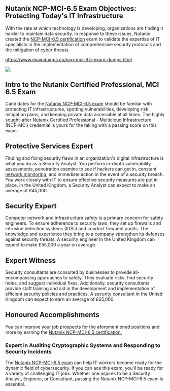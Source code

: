 <h1 class="MsoNormal"><strong style="mso-bidi-font-weight: normal;"><span style="font-size: 16.0pt; line-height: 107%;">Nutanix NCP-MCI-6.5 Exam Objectives: Protecting Today's IT Infrastructure</span></strong></h1><p class="MsoNormal">With the rate at which technology is developing, organizations are finding it harder to maintain data security. In response to these issues, Nutanix created the <a href="https://www.examdumps.co/nutanix-exam-dumps.html">NCP-MCI-6.5 certification</a> exam to validate the expertise of IT specialists in the implementation of comprehensive security protocols and the mitigation of cyber threats.</p><p class="MsoNormal"><a href="https://www.examdumps.co/ncp-mci-6.5-exam-dumps.html">https://www.examdumps.co/ncp-mci-6.5-exam-dumps.html</a></p><p class="MsoNormal"><img src="https://www.examdumps.co//images/banners/big-sale-20-percent-discount-offer-examdumps.jpg"></p><h2 class="MsoNormal"><strong style="mso-bidi-font-weight: normal;"><span style="font-size: 16.0pt; line-height: 107%;">Intro to the Nutanix Certified Professional, MCI 6.5 Exam</span></strong></h2><p class="MsoNormal">Candidates for the <a href="https://www.examdumps.co/ncp-mci-6.5-exam-dumps.html">Nutanix NCP-MCI-6.5 exam</a> should be familiar with protecting IT infrastructures, spotting vulnerabilities, developing risk mitigation plans, and keeping private data accessible at all times. The highly sought-after Nutanix Certified Professional - Multicloud Infrastructure (NCP-MCI) credential is yours for the taking with a passing score on this exam.</p><h2 class="MsoNormal"><strong style="mso-bidi-font-weight: normal;"><span style="font-size: 16.0pt; line-height: 107%;">Protective Services Expert</span></strong></h2><p class="MsoNormal">Finding and fixing security flaws in an organization's digital infrastructure is what you do as a Security Analyst. You perform in-depth vulnerability assessments, penetration examine to see if hackers can get in, constant <a href="https://www.examdumps.co/ncp-mci-6.5-exam-dumps.html">network monitoring</a>, and immediate action in the event of a security breach. You work closely with IT to ensure effective security measures are put in place. In the United Kingdom, a Security Analyst can expect to make an average of &pound;45,000.</p><h2 class="MsoNormal"><strong style="mso-bidi-font-weight: normal;"><span style="font-size: 16.0pt; line-height: 107%;">Security Expert</span></strong></h2><p class="MsoNormal">Computer network and infrastructure safety is a primary concern for safety engineers. To ensure adherence to security laws, they set up firewalls and intrusion detection systems (IDSs) and conduct frequent audits. The knowledge and experience they bring to a company strengthen its defenses against security threats. A security engineer in the United Kingdom can expect to make &pound;55,000 a year on average.</p><h2 class="MsoNormal"><strong style="mso-bidi-font-weight: normal;"><span style="font-size: 16.0pt; line-height: 107%;">Expert Witness</span></strong></h2><p class="MsoNormal">Security consultants are consulted by businesses to provide all-encompassing approaches to safety. They evaluate risks, find security holes, and suggest individual fixes. Additionally, security consultants provide staff training and aid in the development and implementation of efficient security policies and practices. A security consultant in the United Kingdom can expect to earn an average of &pound;65,000.</p><h2 class="MsoNormal"><strong style="mso-bidi-font-weight: normal;"><span style="font-size: 16.0pt; line-height: 107%;">Honoured Accomplishments</span></strong></h2><p class="MsoNormal">You can improve your job prospects for the aforementioned positions and more by earning the <a href="https://www.examdumps.co/nutanix-certified-professional-exam-dumps.html">Nutanix NCP-MCI-6.5 certification.</a></p><h3 class="MsoNormal"><strong style="mso-bidi-font-weight: normal;">Expert in Auditing Cryptographic Systems and Responding to Security Incidents</strong></h3><p class="MsoNormal">The <a href="https://www.examdumps.co/">Nutanix NCP-MCI-6.5 exam</a> can help IT workers become ready for the dynamic field of cybersecurity. If you can ace this exam, you'll be ready for a variety of challenging IT jobs. Whether one aspires to be a Security Analyst, Engineer, or Consultant, passing the Nutanix NCP-MCI-6.5 exam is essential.</p>
